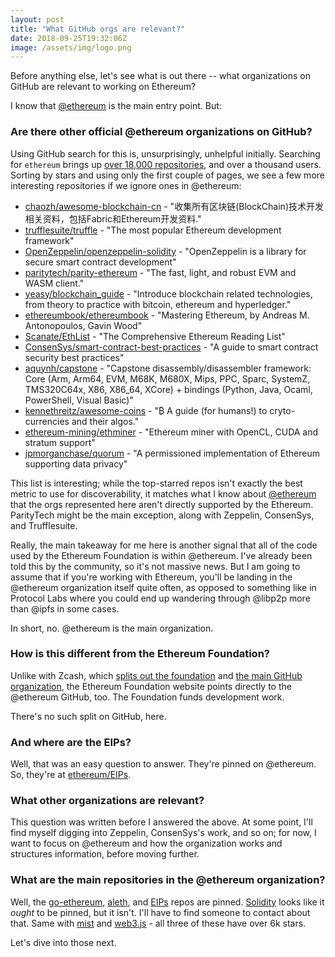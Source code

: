 ```yaml
---
layout: post
title: "What GitHub orgs are relevant?"
date: 2018-09-25T19:32:06Z
image: /assets/img/logo.png
---
```


Before anything else, let's see what is out there -- what organizations on GitHub are relevant to working on Ethereum?

I know that [@ethereum](https://github.com/ethereum) is the main entry point. But:

### Are there other official @ethereum organizations on GitHub?

Using GitHub search for this is, unsurprisingly, unhelpful initially. Searching for `ethereum` brings up [over 18,000 repositories](https://github.com/search?q=ethereum&type=Repositories), and over a thousand users. Sorting by stars and using only the first couple of pages, we see a few more interesting repositories if we ignore ones in @ethereum:

- [chaozh/awesome-blockchain-cn](https://github.com/chaozh/awesome-blockchain-cn) - "收集所有区块链(BlockChain)技术开发相关资料，包括Fabric和Ethereum开发资料."
- [trufflesuite/truffle](https://github.com/trufflesuite/truffle) - "The most popular Ethereum development framework"
- [OpenZeppelin/openzeppelin-solidity](https://github.com/OpenZeppelin/openzeppelin-solidity) - "OpenZeppelin is a library for secure smart contract development"
- [paritytech/parity-ethereum](https://github.com/paritytech/parity-ethereum) - "The fast, light, and robust EVM and WASM client."
- [yeasy/blockchain_guide](https://github.com/yeasy/blockchain_guide) - "Introduce blockchain related technologies, from theory to practice with bitcoin, ethereum and hyperledger."
- [ethereumbook/ethereumbook](https://github.com/ethereumbook/ethereumbook) - "Mastering Ethereum, by Andreas M. Antonopoulos, Gavin Wood"
- [Scanate/EthList](https://github.com/Scanate/EthList) - "The Comprehensive Ethereum Reading List"
- [ConsenSys/smart-contract-best-practices](https://github.com/ConsenSys/smart-contract-best-practices) - "A guide to smart contract security best practices"
- [aquynh/capstone](https://github.com/aquynh/capstone) - "Capstone disassembly/disassembler framework: Core (Arm, Arm64, EVM, M68K, M680X, Mips, PPC, Sparc, SystemZ, TMS320C64x, X86, X86_64, XCore) + bindings (Python, Java, Ocaml, PowerShell, Visual Basic)"
- [kennethreitz/awesome-coins](https://github.com/kennethreitz/awesome-coins) - "₿ A guide (for humans!) to cryto-currencies and their algos."
- [ethereum-mining/ethminer](https://github.com/ethereum-mining/ethminer) - "Ethereum miner with OpenCL, CUDA and stratum support"
- [jpmorganchase/quorum](https://github.com/jpmorganchase/quorum) - "A permissioned implementation of Ethereum supporting data privacy"

This list is interesting; while the top-starred repos isn't exactly the best metric to use for discoverability, it matches what I know about [@ethereum](https://github.com/ethereum) that the orgs represented here aren't directly supported by the Ethereum. ParityTech might be the main exception, along with Zeppelin, ConsenSys, and Trufflesuite.

Really, the main takeaway for me here is another signal that all of the code used by the Ethereum Foundation is within @ethereum. I've already been told this by the community, so it's not massive news. But I am going to assume that if you're working with Ethereum, you'll be landing in the @ethereum organization itself quite often, as opposed to something like in Protocol Labs where you could end up wandering through @libp2p more than @ipfs in some cases.

In short, no. @ethereum is the main organization.

### How is this different from the Ethereum Foundation?

Unlike with Zcash, which [splits out the foundation](https://github.com/zcashfoundation) and [the main GitHub organization](https://github.com/zcash), the Ethereum Foundation website points directly to the @ethereum GitHub, too. The Foundation funds development work.

There's no such split on GitHub, here.


### **And where are the EIPs?**

Well, that was an easy question to answer. They're pinned on @ethereum. So, they're at [ethereum/EIPs](https://github.com/ethereum/EIPs).

### **What other organizations are relevant?**

This question was written before I answered the above. At some point, I'll find myself digging into Zeppelin, ConsenSys's work, and so on; for now, I want to focus on @ethereum and how the organization works and structures information, before moving further.

### **What are the main repositories in the @ethereum organization?**

Well, the [go-ethereum](https://github.com/ethereum/go-ethereum), [aleth](https://github.com/ethereum/aleth), and [EIPs](https://github.com/ethereum/EIPs) repos are pinned. [Solidity](https://github.com/ethereum/solidity) looks like it _ought_ to be pinned, but it isn't. I'll have to find someone to contact about that. Same with [mist](https://github.com/ethereum/mist) and [web3.js](https://github.com/ethereum/web3.js) - all three of these have over 6k stars.

Let's dive into those next.
